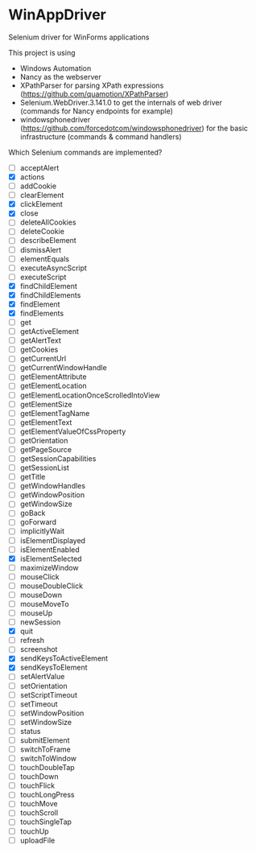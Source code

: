 # WinAppDriver
Selenium driver for WinForms applications

This project is using 
- Windows Automation
- Nancy as the webserver
- XPathParser for parsing XPath expressions (https://github.com/quamotion/XPathParser)
- Selenium.WebDriver.3.141.0 to get the internals of web driver (commands for Nancy endpoints for example)
- windowsphonedriver (https://github.com/forcedotcom/windowsphonedriver) for the basic infrastructure (commands & command handlers)

Which Selenium commands are implemented?
- [ ] acceptAlert
- [X] actions
- [ ] addCookie
- [ ] clearElement
- [X] clickElement
- [X] close
- [ ] deleteAllCookies
- [ ] deleteCookie
- [ ] describeElement
- [ ] dismissAlert
- [ ] elementEquals
- [ ] executeAsyncScript
- [ ] executeScript
- [X] findChildElement
- [X] findChildElements
- [X] findElement
- [X] findElements
- [ ] get
- [ ] getActiveElement
- [ ] getAlertText
- [ ] getCookies
- [ ] getCurrentUrl
- [ ] getCurrentWindowHandle
- [ ] getElementAttribute
- [ ] getElementLocation
- [ ] getElementLocationOnceScrolledIntoView
- [ ] getElementSize
- [ ] getElementTagName
- [ ] getElementText
- [ ] getElementValueOfCssProperty
- [ ] getOrientation
- [ ] getPageSource
- [ ] getSessionCapabilities
- [ ] getSessionList
- [ ] getTitle
- [ ] getWindowHandles
- [ ] getWindowPosition
- [ ] getWindowSize
- [ ] goBack
- [ ] goForward
- [ ] implicitlyWait
- [ ] isElementDisplayed
- [ ] isElementEnabled
- [X] isElementSelected
- [ ] maximizeWindow
- [ ] mouseClick
- [ ] mouseDoubleClick
- [ ] mouseDown
- [ ] mouseMoveTo
- [ ] mouseUp
- [ ] newSession
- [X] quit
- [ ] refresh
- [ ] screenshot
- [X] sendKeysToActiveElement
- [X] sendKeysToElement
- [ ] setAlertValue
- [ ] setOrientation
- [ ] setScriptTimeout
- [ ] setTimeout
- [ ] setWindowPosition
- [ ] setWindowSize
- [ ] status
- [ ] submitElement
- [ ] switchToFrame
- [ ] switchToWindow
- [ ] touchDoubleTap
- [ ] touchDown
- [ ] touchFlick
- [ ] touchLongPress
- [ ] touchMove
- [ ] touchScroll
- [ ] touchSingleTap
- [ ] touchUp
- [ ] uploadFile
